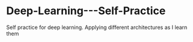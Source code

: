 # Deep-Learning---Self-Practice
Self practice for deep learning. Applying different architectures as I learn them
